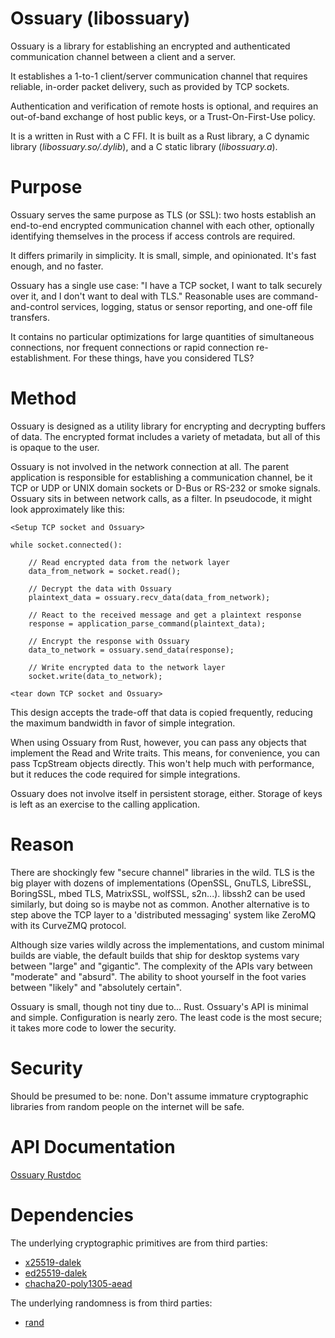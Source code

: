 # Ossuary (libossuary)

Ossuary is a library for establishing an encrypted and authenticated communication channel between a client and a server.

It establishes a 1-to-1 client/server communication channel that requires reliable, in-order packet delivery, such as provided by TCP sockets.

Authentication and verification of remote hosts is optional, and requires an out-of-band exchange of host public keys, or a Trust-On-First-Use policy.

It is a written in Rust with a C FFI.  It is built as a Rust library, a C dynamic library (*libossuary.so/.dylib*), and a C static library (*libossuary.a*).

# Purpose

Ossuary serves the same purpose as TLS (or SSL): two hosts establish an end-to-end encrypted communication channel with each other, optionally identifying themselves in the process if access controls are required.

It differs primarily in simplicity.  It is small, simple, and opinionated.  It's fast enough, and no faster.

Ossuary has a single use case: "I have a TCP socket, I want to talk securely over it, and I don't want to deal with TLS."  Reasonable uses are command-and-control services, logging, status or sensor reporting, and one-off file transfers.

It contains no particular optimizations for large quantities of simultaneous connections, nor frequent connections or rapid connection re-establishment.  For these things, have you considered TLS?

# Method

Ossuary is designed as a utility library for encrypting and decrypting buffers of data.  The encrypted format includes a variety of metadata, but all of this is opaque to the user.

Ossuary is not involved in the network connection at all.  The parent application is responsible for establishing a communication channel, be it TCP or UDP or UNIX domain sockets or D-Bus or RS-232 or smoke signals.  Ossuary sits in between network calls, as a filter.  In pseudocode, it might look approximately like this:

```
<Setup TCP socket and Ossuary>

while socket.connected():

    // Read encrypted data from the network layer
    data_from_network = socket.read();

    // Decrypt the data with Ossuary
    plaintext_data = ossuary.recv_data(data_from_network);

    // React to the received message and get a plaintext response
    response = application_parse_command(plaintext_data);

    // Encrypt the response with Ossuary
    data_to_network = ossuary.send_data(response);

    // Write encrypted data to the network layer
    socket.write(data_to_network);

<tear down TCP socket and Ossuary>
```

This design accepts the trade-off that data is copied frequently, reducing the maximum bandwidth in favor of simple integration.

When using Ossuary from Rust, however, you can pass any objects that implement the Read and Write traits.  This means, for convenience, you can pass TcpStream objects directly.  This won't help much with performance, but it reduces the code required for simple integrations.

Ossuary does not involve itself in persistent storage, either.  Storage of keys is left as an exercise to the calling application.

# Reason

There are shockingly few "secure channel" libraries in the wild.  TLS is the big player with dozens of implementations (OpenSSL, GnuTLS, LibreSSL, BoringSSL, mbed TLS, MatrixSSL, wolfSSL, s2n...).  libssh2 can be used similarly, but doing so is maybe not as common.  Another alternative is to step above the TCP layer to a 'distributed messaging' system like ZeroMQ with its CurveZMQ protocol.

Although size varies wildly across the implementations, and custom minimal builds are viable, the default builds that ship for desktop systems vary between "large" and "gigantic".  The complexity of the APIs vary between "moderate" and "absurd".  The ability to shoot yourself in the foot varies between "likely" and "absolutely certain".

Ossuary is small, though not tiny due to... Rust.  Ossuary's API is minimal and simple.  Configuration is nearly zero.  The least code is the most secure; it takes more code to lower the security.

# Security

Should be presumed to be: none.  Don't assume immature cryptographic libraries from random people on the internet will be safe.

# API Documentation

[Ossuary Rustdoc](https://mrmekon.github.io/ossuary/ossuary/)

# Dependencies

The underlying cryptographic primitives are from third parties:
 * [x25519-dalek](https://github.com/dalek-cryptography/x25519-dalek)
 * [ed25519-dalek](https://github.com/isislovecruft/ed25519-dalek)
 * [chacha20-poly1305-aead](https://github.com/cesarb/chacha20-poly1305-aead)

The underlying randomness is from third parties:
 * [rand](https://github.com/rust-random/rand)

